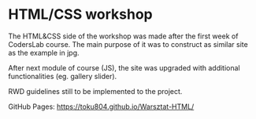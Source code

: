 # HTML/CSS workshop

The HTML&CSS side of the workshop was made after the first week of CodersLab course.
The main purpose of it was to construct as similar site as the example in jpg.

After next module of course (JS), the site was upgraded with additional functionalities (eg. gallery slider).

RWD guidelines still to be implemented to the project.

GitHub Pages: https://toku804.github.io/Warsztat-HTML/
